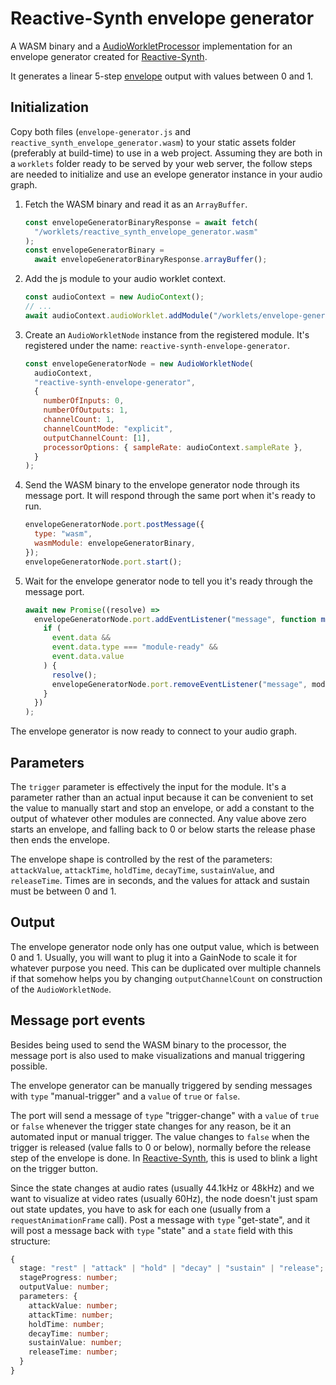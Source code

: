 # Reactive-Synth envelope generator

A WASM binary and a [AudioWorkletProcessor](https://developer.mozilla.org/en-US/docs/Web/API/AudioWorkletProcessor) implementation for an envelope generator created for [Reactive-Synth](https://github.com/PatrickStephansen/reactive-synth).

It generates a linear 5-step [envelope](https://en.wikipedia.org/wiki/Envelope_(music)) output with values between 0 and 1.

## Initialization

Copy both files (`envelope-generator.js` and `reactive_synth_envelope_generator.wasm`) to your static assets folder (preferably at build-time) to use in a web project. Assuming they are both in a `worklets` folder ready to be served by your web server, the follow steps are needed to initialize and use an evelope generator instance in your audio graph.

1. Fetch the WASM binary and read it as an `ArrayBuffer`.

   ```js
   const envelopeGeneratorBinaryResponse = await fetch(
     "/worklets/reactive_synth_envelope_generator.wasm"
   );
   const envelopeGeneratorBinary =
     await envelopeGeneratorBinaryResponse.arrayBuffer();
   ```

1. Add the js module to your audio worklet context.

   ```js
   const audioContext = new AudioContext();
   // ...
   await audioContext.audioWorklet.addModule("/worklets/envelope-generator.js");
   ```

1. Create an `AudioWorkletNode` instance from the registered module. It's registered under the name: `reactive-synth-envelope-generator`.

   ```js
   const envelopeGeneratorNode = new AudioWorkletNode(
     audioContext,
     "reactive-synth-envelope-generator",
     {
       numberOfInputs: 0,
       numberOfOutputs: 1,
       channelCount: 1,
       channelCountMode: "explicit",
       outputChannelCount: [1],
       processorOptions: { sampleRate: audioContext.sampleRate },
     }
   );
   ```

1. Send the WASM binary to the envelope generator node through its message port. It will respond through the same port when it's ready to run.

   ```js
   envelopeGeneratorNode.port.postMessage({
     type: "wasm",
     wasmModule: envelopeGeneratorBinary,
   });
   envelopeGeneratorNode.port.start();
   ```

1. Wait for the envelope generator node to tell you it's ready through the message port.

   ```js
   await new Promise((resolve) =>
     envelopeGeneratorNode.port.addEventListener("message", function moduleReady(event) {
       if (
         event.data &&
         event.data.type === "module-ready" &&
         event.data.value
       ) {
         resolve();
         envelopeGeneratorNode.port.removeEventListener("message", moduleReady);
       }
     })
   );
   ```

The envelope generator is now ready to connect to your audio graph.

## Parameters

The `trigger` parameter is effectively the input for the module. It's a parameter rather than an actual input because it can be convenient to set the value to manually start and stop an envelope, or add a constant to the output of whatever other modules are connected. Any value above zero starts an envelope, and falling back to 0 or below starts the release phase then ends the envelope.

The envelope shape is controlled by the rest of the parameters: `attackValue`, `attackTime`, `holdTime`, `decayTime`, `sustainValue`, and `releaseTime`. Times are in seconds, and the values for attack and sustain must be between 0 and 1.

## Output

The envelope generator node only has one output value, which is between 0 and 1. Usually, you will want to plug it into a GainNode to scale it for whatever purpose you need. This can be duplicated over multiple channels if that somehow helps you by changing `outputChannelCount` on construction of the `AudioWorkletNode`.

## Message port events

Besides being used to send the WASM binary to the processor, the message port is also used to make visualizations and manual triggering possible.

The envelope generator can be manually triggered by sending messages with `type` "manual-trigger" and a `value` of `true` or `false`.

The port will send a message of `type` "trigger-change" with a `value` of `true` or `false` whenever the trigger state changes for any reason, be it an automated input or manual trigger. The value changes to `false` when the trigger is released (value falls to 0 or below), normally before the release step of the envelope is done. In [Reactive-Synth](https://github.com/PatrickStephansen/reactive-synth), this is used to blink a light on the trigger button.

Since the state changes at audio rates (usually 44.1kHz or 48kHz) and we want to visualize at video rates (usually 60Hz), the node doesn't just spam out state updates, you have to ask for each one (usually from a `requestAnimationFrame` call). Post a message with `type` "get-state", and it will post a message back with `type` "state" and a `state` field with this structure:

```ts
{
  stage: "rest" | "attack" | "hold" | "decay" | "sustain" | "release";
  stageProgress: number;
  outputValue: number;
  parameters: {
    attackValue: number;
    attackTime: number;
    holdTime: number;
    decayTime: number;
    sustainValue: number;
    releaseTime: number;
  }
}
```

